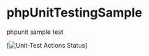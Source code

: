 # phpUnitTestingSample
phpunit sample test

[![Unit-Test Actions Status](https://github.com/pratheeshrussell1992/phpUnitTestingSample/workflows/PHPUNIT_Testing/badge.svg)]

